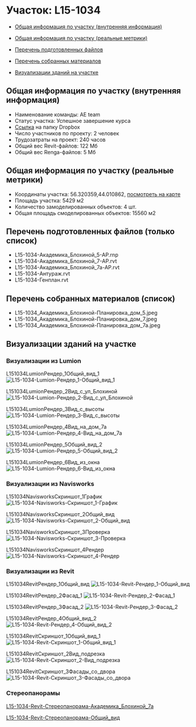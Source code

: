 # Участок: L15-1034

* [Общая информация по участку (внутренняя информация)](#Chapter1)

* [Общая информация по участку (реальные метрики)](#Chapter2)

* [Перечень подготовленных файлов](#Chapter3)

* [Перечень собранных материалов](#Chapter4)

* [Визуализации зданий на участке](#Chapter6)

## <a id="Chapter1"></a> Общая информация по участку (внутренняя информация)
+ Наименование команды: AE team
+ Статус участка: Успешное завершение курса
+ [Ссылка](https://www.dropbox.com/sh/wvvgv1nw1iqred9/AACP9T7_GtYxBKKJ07nesKbca/L15_1034?dl=0) на папку Dropbox
+ Число участников по проекту: 2 человек
+ Трудозатраты на проект: 240 часов
+ Общий вес Revit-файлов: 122 Мб
+ Общий вес Renga-файлов: 5 Мб
## <a id="Chapter2"></a> Общая информация по участку (реальные метрики)
+ Координаты участка: 56.320359,44.010862, [посмотреть на карте](https://yandex.ru/maps/47/nizhny-novgorod/?ll=44.010862%2C56.320359&z=19)
+ Площадь участка: 5429 м2
+ Количество замоделированных объектов: 4 шт.
+ Общая площадь смоделированных объектов: 15560 м2
## <a id="Chapter3"></a> Перечень подготовленных файлов (только список)
+ L15-1034-Академика_Блохиной_5-АР.rnp
+ L15-1034-Академика_Блохиной_7-АР.rvt
+ L15-1034-Академика_Блохиной_7а-АР.rvt
+ L15-1034-Антураж.rvt
+ L15-1034-Генплан.rvt
## <a id="Chapter4"></a> Перечень собранных материалов (список)
+ L15-1034_Академика_Блохиной-Планировка_дом_5.jpeg
+ L15-1034_Академика_Блохиной-Планировка_дом_7.jpeg
+ L15-1034_Академика_Блохиной-Планировка_дом_7а.jpeg
## <a id="Chapter6"></a> Визуализации зданий на участке
### Визуализации из Lumion
L151034LumionРендер_1Общий_вид_1
![L15-1034-Lumion-Рендер_1-Общий_вид_1](/Images/L15_1034/L15-1034-Lumion-Рендер_1-Общий_вид_1_Compressed.jpg)

L151034LumionРендер_2Вид_с_ул_Блохиной
![L15-1034-Lumion-Рендер_2-Вид_с_ул_Блохиной](/Images/L15_1034/L15-1034-Lumion-Рендер_2-Вид_с_ул_Блохиной_Compressed.jpg)

L151034LumionРендер_3Вид_с_высоты
![L15-1034-Lumion-Рендер_3-Вид_с_высоты](/Images/L15_1034/L15-1034-Lumion-Рендер_3-Вид_с_высоты_Compressed.jpg)

L151034LumionРендер_4Вид_на_дом_7а
![L15-1034-Lumion-Рендер_4-Вид_на_дом_7а](/Images/L15_1034/L15-1034-Lumion-Рендер_4-Вид_на_дом_7а_Compressed.jpg)

L151034LumionРендер_5Общий_вид_2
![L15-1034-Lumion-Рендер_5-Общий_вид_2](/Images/L15_1034/L15-1034-Lumion-Рендер_5-Общий_вид_2_Compressed.jpg)

L151034LumionРендер_6Вид_из_окна
![L15-1034-Lumion-Рендер_6-Вид_из_окна](/Images/L15_1034/L15-1034-Lumion-Рендер_6-Вид_из_окна_Compressed.jpg)

### Визуализации из Navisworks
L151034NavisworksСкриншот_1График
![L15-1034-Navisworks-Скриншот_1-График](/Images/L15_1034/L15-1034-Navisworks-Скриншот_1-График_Compressed.jpg)

L151034NavisworksСкриншот_2Общий_вид
![L15-1034-Navisworks-Скриншот_2-Общий_вид](/Images/L15_1034/L15-1034-Navisworks-Скриншот_2-Общий_вид_Compressed.jpg)

L151034NavisworksСкриншот_3Проверка
![L15-1034-Navisworks-Скриншот_3-Проверка](/Images/L15_1034/L15-1034-Navisworks-Скриншот_3-Проверка_Compressed.jpg)

L151034NavisworksСкриншот_4Рендер
![L15-1034-Navisworks-Скриншот_4-Рендер](/Images/L15_1034/L15-1034-Navisworks-Скриншот_4-Рендер_Compressed.jpg)

### Визуализации из Revit
L151034RevitРендер_1Общий_вид
![L15-1034-Revit-Рендер_1-Общий_вид](/Images/L15_1034/L15-1034-Revit-Рендер_1-Общий_вид_Compressed.jpg)

L151034RevitРендер_2Фасад_1
![L15-1034-Revit-Рендер_2-Фасад_1](/Images/L15_1034/L15-1034-Revit-Рендер_2-Фасад_1_Compressed.jpg)

L151034RevitРендер_3Фасад_2
![L15-1034-Revit-Рендер_3-Фасад_2](/Images/L15_1034/L15-1034-Revit-Рендер_3-Фасад_2_Compressed.jpg)

L151034RevitРендер_4Общий_вид_2
![L15-1034-Revit-Рендер_4-Общий_вид_2](/Images/L15_1034/L15-1034-Revit-Рендер_4-Общий_вид_2_Compressed.jpg)

L151034RevitСкриншот_1Общий_вид_1
![L15-1034-Revit-Скриншот_1-Общий_вид_1](/Images/L15_1034/L15-1034-Revit-Скриншот_1-Общий_вид_1_Compressed.jpg)

L151034RevitСкриншот_2Вид_подрезка
![L15-1034-Revit-Скриншот_2-Вид_подрезка](/Images/L15_1034/L15-1034-Revit-Скриншот_2-Вид_подрезка_Compressed.jpg)

L151034RevitСкриншот_3Фасады_со_двора
![L15-1034-Revit-Скриншот_3-Фасады_со_двора](/Images/L15_1034/L15-1034-Revit-Скриншот_3-Фасады_со_двора_Compressed.jpg)

### Стереопанорамы
[L15-1034-Revit-Стереопанорама-Академика_Блохиной_7а](https://pano.autodesk.com/pano.html?url=jpgs/479345a5-bda0-44d8-9d86-6026c30244ea&version=2)

[L15-1034-Revit-Стереопанорама-Общий_вид](https://pano.autodesk.com/pano.html?url=jpgs/e989a796-31bb-4752-8d67-e02bb1f83aae&version=2)

